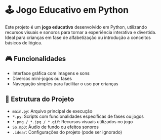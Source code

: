 # 🕹️ Jogo Educativo em Python

Este projeto é um **jogo educativo** desenvolvido em Python, utilizando recursos visuais e sonoros para tornar a experiência interativa e divertida. Ideal para crianças em fase de alfabetização ou introdução a conceitos básicos de lógica.

## 🎮 Funcionalidades

- Interface gráfica com imagens e sons
- Diversos mini-jogos ou fases
- Navegação simples para facilitar o uso por crianças

## 📁 Estrutura do Projeto

- `main.py`: Arquivo principal de execução
- `*.py`: Scripts com funcionalidades específicas de fases ou jogos
- `*.png / *.jpg / *.gif`: Recursos visuais utilizados no jogo
- `So.mp3`: Áudio de fundo ou efeitos sonoros
- `.idea/`: Configurações do projeto (pode ser ignorado)

